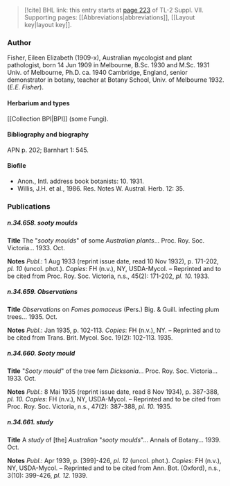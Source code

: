 > [!cite] BHL link: this entry starts at [page 223](https://www.biodiversitylibrary.org/item/103834#page/245/mode/1up) of TL-2 Suppl. VII.
> Supporting pages: [[Abbreviations|abbreviations]], [[Layout key|layout key]].

### Author

Fisher, Eileen Elizabeth (1909-x), Australian mycologist and plant pathologist, born 14 Jun 1909 in Melbourne, B.Sc. 1930 and M.Sc. 1931 Univ. of Melbourne, Ph.D. ca. 1940 Cambridge, England, senior demonstrator in botany, teacher at Botany School, Univ. of Melbourne 1932. (*E.E. Fisher*).

#### Herbarium and types

[[Collection BPI|BPI]] (some Fungi).

#### Bibliography and biography

APN p. 202; Barnhart 1: 545.

#### Biofile

- Anon., Intl. address book botanists: 10. 1931.
- Willis, J.H. et al., 1986. Res. Notes W. Austral. Herb. 12: 35.

### Publications

##### n.34.658. sooty moulds

**Title**
The "*sooty moulds*" of some *Australian plants*... Proc. Roy. Soc. Victoria... 1933. Oct.

**Notes**
*Publ*.: 1 Aug 1933 (reprint issue date, read 10 Nov 1932), p. 171-202, *pl. 10* (uncol. phot.).
*Copies*: FH (n.v.), NY, USDA-Mycol. – Reprinted and to be cited from Proc. Roy. Soc. Victoria, n.s., 45(2): 171-202, *pl. 10.* 1933.

##### n.34.659. Observations

**Title**
*Observations* on *Fomes pomaceus* (Pers.) Big. & Guill. infecting plum trees... 1935. Oct.

**Notes**
*Publ*.: Jan 1935, p. 102-113. *Copies*: FH (n.v.), NY. – Reprinted and to be cited from Trans. Brit. Mycol. Soc. 19(2): 102-113. 1935.

##### n.34.660. Sooty mould

**Title**
"*Sooty mould*" of the tree fern *Dicksonia*... Proc. Roy. Soc. Victoria... 1933. Oct.

**Notes**
*Publ*.: 8 Mai 1935 (reprint issue date, read 8 Nov 1934), p. 387-388, *pl. 10. Copies*: FH (n.v.), NY, USDA-Mycol. – Reprinted and to be cited from Proc. Roy. Soc. Victoria, n.s., 47(2): 387-388, *pl. 10.* 1935.

##### n.34.661. study

**Title**
A *study* of \[the\] *Australian* "*sooty moulds*"... Annals of Botany... 1939. Oct.

**Notes**
*Publ*.: Apr 1939, p. \[399\]-426, *pl*. *12* (uncol. phot.). *Copies*: FH (n.v.), NY, USDA-Mycol. – Reprinted and to be cited from Ann. Bot. (Oxford), n.s., 3(10): 399-426, *pl. 12.* 1939.


